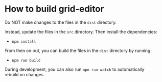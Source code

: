 How to build grid-editor
========================

Do NOT make changes to the files in the `dist` directory. 

Instead, update the files in the `src` directory. Then install the dependencies:

* `npm install`

From then on out, you can build the files in the `dist` directory by running:

* `npm run build`

During development, you can also run `npm run watch` to automatically rebuild on changes.
